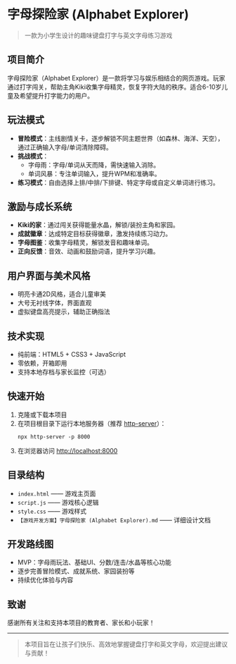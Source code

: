 # 字母探险家 (Alphabet Explorer)

> 一款为小学生设计的趣味键盘打字与英文字母练习游戏

## 项目简介
字母探险家（Alphabet Explorer）是一款将学习与娱乐相结合的网页游戏。玩家通过打字闯关，帮助主角Kiki收集字母精灵，恢复字符大陆的秩序。适合6-10岁儿童及希望提升打字能力的用户。

## 玩法模式
- **冒险模式**：主线剧情关卡，逐步解锁不同主题世界（如森林、海洋、天空），通过正确输入字母/单词清除障碍。
- **挑战模式**：
  - 字母雨：字母/单词从天而降，需快速输入消除。
  - 单词风暴：专注单词输入，提升WPM和准确率。
- **练习模式**：自由选择上排/中排/下排键、特定字母或自定义单词进行练习。

## 激励与成长系统
- **Kiki的家**：通过闯关获得能量水晶，解锁/装扮主角和家园。
- **成就徽章**：达成特定目标获得徽章，激发持续练习动力。
- **字母图鉴**：收集字母精灵，解锁发音和趣味单词。
- **正向反馈**：音效、动画和鼓励词语，提升学习兴趣。

## 用户界面与美术风格
- 明亮卡通2D风格，适合儿童审美
- 大号无衬线字体，界面直观
- 虚拟键盘高亮提示，辅助正确指法

## 技术实现
- 纯前端：HTML5 + CSS3 + JavaScript
- 零依赖，开箱即用
- 支持本地存档与家长监控（可选）

## 快速开始
1. 克隆或下载本项目
2. 在项目根目录下运行本地服务器（推荐 [http-server](https://www.npmjs.com/package/http-server)）：
   ```
   npx http-server -p 8000
   ```
3. 在浏览器访问 [http://localhost:8000](http://localhost:8000)

## 目录结构
- `index.html`      —— 游戏主页面
- `script.js`       —— 游戏核心逻辑
- `style.css`       —— 游戏样式
- `【游戏开发方案】字母探险家 (Alphabet Explorer).md` —— 详细设计文档

## 开发路线图
- MVP：字母雨玩法、基础UI、分数/连击/水晶等核心功能
- 逐步完善冒险模式、成就系统、家园装扮等
- 持续优化体验与内容

## 致谢
感谢所有关注和支持本项目的教育者、家长和小玩家！

---

> 本项目旨在让孩子们快乐、高效地掌握键盘打字和英文字母，欢迎提出建议与贡献！
